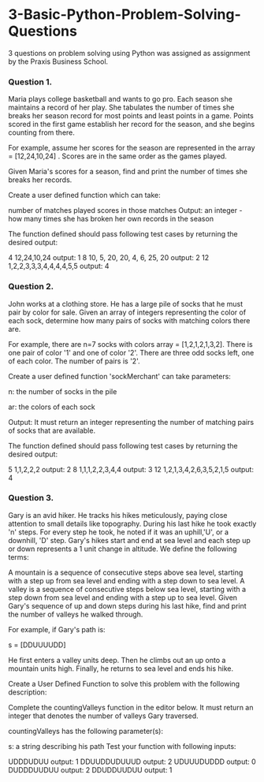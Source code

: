 # 3-Basic-Python-Problem-Solving-Questions
3 questions on problem solving using Python was assigned as assignment by the Praxis Business School.

### Question 1.

Maria plays college basketball and wants to go pro. Each season she maintains a record of her play. She tabulates the number of times she breaks her season record for most points and least points in a game. Points scored in the first game establish her record for the season, and she begins counting from there.

For example, assume her scores for the season are represented in the array = [12,24,10,24] . Scores are in the same order as the games played.

Given Maria's scores for a season, find and print the number of times she breaks her records.

Create a user defined function which can take:

number of matches played
scores in those matches
Output: an integer - how many times she has broken her own records in the season

The function defined should pass following test cases by returning the desired output:

4
12,24,10,24
output: 1
8
10, 5, 20, 20, 4, 6, 25, 20
output: 2
12
1,2,2,3,3,3,4,4,4,4,5,5
output: 4

### Question 2.

John works at a clothing store. He has a large pile of socks that he must pair by color for sale. Given an array of integers representing the color of each sock, determine how many pairs of socks with matching colors there are.

For example, there are n=7 socks with colors array = [1,2,1,2,1,3,2]. There is one pair of color '1' and one of color '2'. There are three odd socks left, one of each color. The number of pairs is '2'.

Create a user defined function 'sockMerchant' can take parameters:

n: the number of socks in the pile

ar: the colors of each sock

Output: It must return an integer representing the number of matching pairs of socks that are available.

The function defined should pass following test cases by returning the desired output:

5
1,1,2,2,2
output: 2
8
1,1,1,2,2,3,4,4
output: 3
12
1,2,1,3,4,2,6,3,5,2,1,5
output: 4

### Question 3.

Gary is an avid hiker. He tracks his hikes meticulously, paying close attention to small details like topography. During his last hike he took exactly 'n' steps. For every step he took, he noted if it was an uphill,'U', or a downhill, 'D' step. Gary's hikes start and end at sea level and each step up or down represents a 1 unit change in altitude. We define the following terms:

A mountain is a sequence of consecutive steps above sea level, starting with a step up from sea level and ending with a step down to sea level.
A valley is a sequence of consecutive steps below sea level, starting with a step down from sea level and ending with a step up to sea level.
Given Gary's sequence of up and down steps during his last hike, find and print the number of valleys he walked through.

For example, if Gary's path is:

s = [DDUUUUDD]

He first enters a valley units deep. Then he climbs out an up onto a mountain units high. Finally, he returns to sea level and ends his hike.

Create a User Defined Function to solve this problem with the following description:

Complete the countingValleys function in the editor below. It must return an integer that denotes the number of valleys Gary traversed.

countingValleys has the following parameter(s):

s: a string describing his path
Test your function with following inputs:

UDDDUDUU
output: 1
DDUUDDUDUUUD
output: 2
UDUUUDUDDD
output: 0
DUDDDUUDUU
output: 2
DDUDDUUDUU
output: 1
